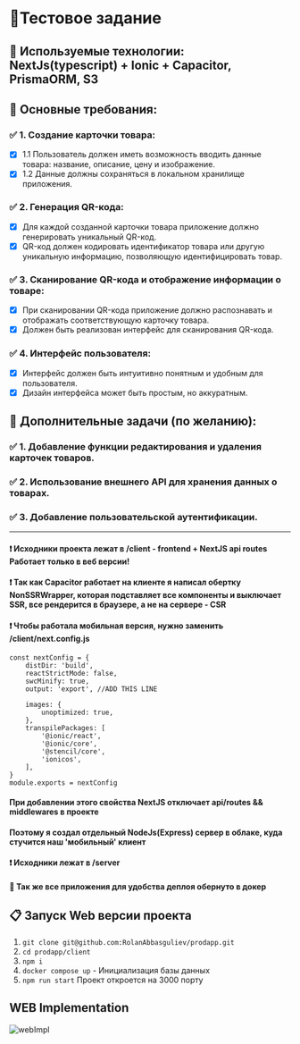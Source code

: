 # 📄Тестовое задание

## 📝 Используемые технологии: NextJs(typescript) + Ionic + Capacitor, PrismaORM, S3

## 📗 Основные требования:

### ✅ 1. Создание карточки товара:

- [x] 1.1 Пользователь должен иметь возможность вводить данные товара: название, описание, цену и изображение.
- [x] 1.2 Данные должны сохраняться в локальном хранилище приложения.

### ✅ 2. Генерация QR-кода:

- [x] Для каждой созданной карточки товара приложение должно генерировать уникальный QR-код.
- [x] QR-код должен кодировать идентификатор товара или другую уникальную информацию, позволяющую идентифицировать товар.

### ✅ 3. Сканирование QR-кода и отображение информации о товаре:

- [x] При сканировании QR-кода приложение должно распознавать и отображать соответствующую карточку товара.
- [x] Должен быть реализован интерфейс для сканирования QR-кода.

### ✅ 4. Интерфейс пользователя:

- [x] Интерфейс должен быть интуитивно понятным и удобным для пользователя.
- [x] Дизайн интерфейса может быть простым, но аккуратным.

## 📕 Дополнительные задачи (по желанию):

### ✅ 1. Добавление функции редактирования и удаления карточек товаров.

### ✅ 2. Использование внешнего API для хранения данных о товарах.

### ✅ 3. Добавление пользовательской аутентификации.

---

#### ❗️ Исходники проекта лежат в **/client** - frontend + NextJS api routes **Работает только в веб версии!**
#### ❗️ Так как Capacitor работает на клиенте я написал обертку **NonSSRWrapper**, которая подставляет все компоненты и выключает **SSR**, все рендерится в браузере, а не на сервере - **CSR**
#### ❗️ Чтобы работала мобильная версия, нужно заменить /client/next.config.js

```
const nextConfig = {
    distDir: 'build',
    reactStrictMode: false,
    swcMinify: true,
    output: 'export', //ADD THIS LINE

    images: {
        unoptimized: true,
    },
    transpilePackages: [
        '@ionic/react',
        '@ionic/core',
        '@stencil/core',
        'ionicos',
    ],
}
module.exports = nextConfig
```

#### При добавлении этого свойства NextJS отключает **api/routes && middlewares** в проекте

#### Поэтому я создал отдельный NodeJs(Express) сервер в облаке, куда стучится наш 'мобильный' клиент
#### ❗️ Исходники лежат в **/server** 

#### 🐳 Так же все приложения для удобства деплоя обернуто в докер

## 📋 Запуск Web версии проекта

1. `git clone git@github.com:RolanAbbasguliev/prodapp.git`
2. `cd prodapp/client`
3. `npm i`
4. `docker compose up` - Инициализация базы данных
5. `npm run start`
   Проект откроется на 3000 порту
## WEB Implementation
![webImpl](https://github.com/RolanAbbasguliev/prodapp/assets/18620705/18bacc3d-b443-4de0-a879-6f9e70532036)
